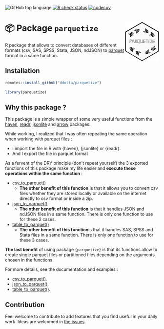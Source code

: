 <!-- badges: start -->
![GitHub top
language](https://img.shields.io/github/languages/top/ddotta/parquetize)
[![R check
status](https://github.com/ddotta/parquetize/workflows/R-CMD-check/badge.svg)](https://github.com/ddotta/parquetize/actions/workflows/check-release.yaml)
[![codecov](https://codecov.io/gh/ddotta/parquetize/branch/main/graph/badge.svg?token=25MHI8O62M)](https://codecov.io/gh/ddotta/parquetize)
<!-- badges: end -->

:package: Package `parquetize` <img src="man/figures/hex_parquetize.png" width=110 align="right"/>
======================================

R package that allows to convert databases of different formats (csv, SAS, SPSS, Stata, JSON, ndJSON) to [parquet](https://parquet.apache.org/) format in a same function.

## Installation

``` r
remotes::install_github("ddotta/parquetize")
```

``` r
library(parquetize)
```

## Why this package ?

This package is a simple wrapper of some very useful functions from the [haven](https://github.com/tidyverse/haven), [readr](https://github.com/tidyverse/readr/), [jsonlite](https://github.com/jeroen/jsonlite) and [arrow](https://github.com/apache/arrow) packages.

While working, I realized that I was often repeating the same operation when working with parquet files : 

- I import the file in R with {haven}, {jsonlite} or {readr}.
- And I export the file in parquet format

As a fervent of the DRY principle (don't repeat yourself) the 3 exported functions of this package make my life easier and **execute these operations within the same function** :

- [csv_to_parquet()](https://ddotta.github.io/parquetize/reference/csv_to_parquet.html)
    - **The other benefit of this function** is that it allows you to convert csv files whether they are stored locally or available on the internet directly to csv format or inside a zip.
- [json_to_parquet()](https://ddotta.github.io/parquetize/reference/json_to_parquet.html)
    - **The other benefit of this function** is that it handles JSON and ndJSON files in a same function. There is only one function to use for these 2 cases.  
- [table_to_parquet()](https://ddotta.github.io/parquetize/reference/table_to_parquet.html)
    - **The other benefit of this function**is that it handles SAS, SPSS and Stata files in a same function. There is only one function to use for these 3 cases.  
    
**The last benefit** of using package `{parquetize}` is that its functions allow to create single parquet files or partitioned files depending on the arguments chosen in the functions.

For more details, see the documentation and examples :  
- [csv_to_parquet()](https://ddotta.github.io/parquetize/reference/csv_to_parquet.html#ref-examples).  
- [json_to_parquet()](https://ddotta.github.io/parquetize/reference/json_to_parquet.html#ref-examples).  
- [table_to_parquet()](https://ddotta.github.io/parquetize/reference/table_to_parquet.html#ref-examples).

## Contribution

Feel welcome to contribute to add features that you find useful in your daily work. Ideas are welcomed in [the issues](https://github.com/ddotta/parquetize/issues).
